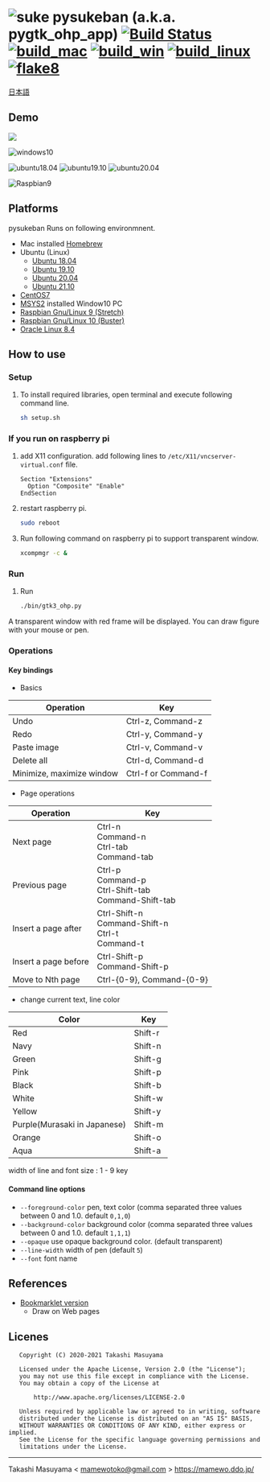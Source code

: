 ![suke](data/icon/suke_icon.png) pysukeban (a.k.a. pygtk_ohp_app) [![Build Status](https://travis-ci.org/mamewotoko/pygtk_ohp_app.svg?branch=master)](https://travis-ci.org/mamewotoko/pygtk_ohp_app)
[![build_mac](https://github.com/mamewotoko/pygtk_ohp_app/actions/workflows/build_mac.yml/badge.svg)](https://github.com/mamewotoko/pygtk_ohp_app/actions/workflows/build_mac.yml)
[![build_win](https://github.com/mamewotoko/pygtk_ohp_app/actions/workflows/build_windows.yml/badge.svg)](https://github.com/mamewotoko/pygtk_ohp_app/actions/workflows/build_windows.yml)
[![build_linux](https://github.com/mamewotoko/pygtk_ohp_app/actions/workflows/build_linux.yml/badge.svg)](https://github.com/mamewotoko/pygtk_ohp_app/actions/workflows/build_linux.yml)
[![flake8](https://github.com/mamewotoko/pygtk_ohp_app/workflows/Python%20package/badge.svg)](https://github.com/mamewotoko/pygtk_ohp_app/actions)
=========================

[日本語](README_ja.md)

Demo
-------

[![](http://img.youtube.com/vi/iN-biqblD2g/0.jpg)](http://www.youtube.com/watch?v=iN-biqblD2g "stay at home")

![windows10](image/windows10.png)

![ubuntu18.04](image/ubuntu1804.png) ![ubuntu19.10](image/ubuntu1910.png) ![ubuntu20.04](image/ubuntu2004.png)

![Raspbian9](image/raspberrypi.png)

Platforms
---------

pysukeban Runs on following environmnent.

* Mac installed [Homebrew](https://brew.sh/index_ja)
* Ubuntu (Linux)
  * [Ubuntu 18.04](https://www.ubuntulinux.jp/News/ubuntu1804)
  * [Ubuntu 19.10](https://www.ubuntulinux.jp/News/ubuntu1910)
  * [Ubuntu 20.04](https://releases.ubuntu.com/20.04/)
  * [Ubuntu 21.10](https://releases.ubuntu.com/21.10/)
* [CentOS7](https://wiki.centos.org/Download)
* [MSYS2](https://www.msys2.org/) installed Window10 PC
* [Raspbian Gnu/Linux 9 (Stretch)](http://downloads.raspberrypi.org/raspbian/images/)
* [Raspbian Gnu/Linux 10 (Buster)](http://downloads.raspberrypi.org/raspbian/images/)
* [Oracle Linux 8.4](https://yum.oracle.com/oracle-linux-downloads.html?source=:ow:o:p:nav:121620LinuxHero_jp&intcmp=:ow:o:p:nav:121620LinuxHero_jp)

## How to use
### Setup
1. To install required libraries, open terminal and execute following command line.

    ```bash
    sh setup.sh
    ```

### If you run on raspberry pi

1. add X11 configuration. add following lines to `/etc/X11/vncserver-virtual.conf` file.

    ```
    Section "Extensions"
      Option "Composite" "Enable"
    EndSection
    ```

2. restart raspberry pi.

    ```bash
    sudo reboot
    ```

3. Run following command on raspberry pi to support transparent window.

    ```bash
    xcompmgr -c &
    ```

### Run

1. Run

    ```bash
    ./bin/gtk3_ohp.py
    ```

A transparent window with red frame will be displayed. You can draw figure with your mouse or pen.

### Operations

#### Key bindings

* Basics

Operation|Key
---------------|----------
Undo|Ctrl-z, Command-z
Redo|Ctrl-y, Command-y
Paste image|Ctrl-v,  Command-v
Delete all|Ctrl-d, Command-d
Minimize, maximize window|Ctrl-f or Command-f

* Page operations

Operation|Key
---------------|----------
Next page|Ctrl-n<br>Command-n<br>Ctrl-tab<br>Command-tab
Previous page|Ctrl-p<br>Command-p<br>Ctrl-Shift-tab<br>Command-Shift-tab
Insert a page after|Ctrl-Shift-n<br>Command-Shift-n<br>Ctrl-t<br> Command-t
Insert a page before|Ctrl-Shift-p<br>Command-Shift-p
Move to Nth page|Ctrl-{0-9}, Command-{0-9}

* change current text, line color

Color|Key
---------------|----------
Red|Shift-r
Navy|Shift-n
Green|Shift-g
Pink|Shift-p
Black|Shift-b
White|Shift-w
Yellow|Shift-y
Purple(Murasaki in Japanese)|Shift-m
Orange|Shift-o
Aqua|Shift-a

width of line and font size : 1 - 9 key

#### Command line options

* `--foreground-color` pen, text color (comma separated three values between 0 and 1.0. default `0,1,0`)
* `--background-color` background color (comma separated three values between 0 and 1.0. default `1,1,1`)
* `--opaque` use opaque background color. (default transparent)
* `--line-width` width of pen (default `5`)
* `--font` font name

## References

* [Bookmarklet version](https://mamewo.ddo.jp/bookmarklet_ohp.html)
  * Draw on Web pages

## Licenes

```
   Copyright (C) 2020-2021 Takashi Masuyama

   Licensed under the Apache License, Version 2.0 (the "License");
   you may not use this file except in compliance with the License.
   You may obtain a copy of the License at

       http://www.apache.org/licenses/LICENSE-2.0

   Unless required by applicable law or agreed to in writing, software
   distributed under the License is distributed on an "AS IS" BASIS,
   WITHOUT WARRANTIES OR CONDITIONS OF ANY KIND, either express or implied.
   See the License for the specific language governing permissions and
   limitations under the License.
```

----
Takashi Masuyama < mamewotoko@gmail.com >
https://mamewo.ddo.jp/
